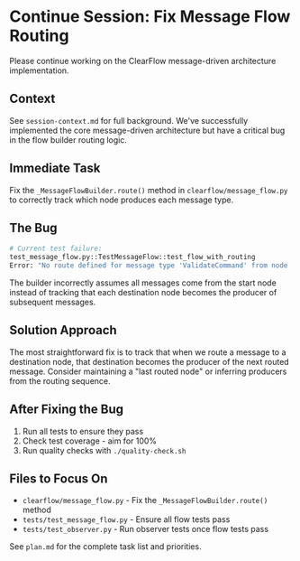 # Continue Session: Fix Message Flow Routing

Please continue working on the ClearFlow message-driven architecture implementation. 

## Context
See `session-context.md` for full background. We've successfully implemented the core message-driven architecture but have a critical bug in the flow builder routing logic.

## Immediate Task
Fix the `_MessageFlowBuilder.route()` method in `clearflow/message_flow.py` to correctly track which node produces each message type.

## The Bug
```python
# Current test failure:
test_message_flow.py::TestMessageFlow::test_flow_with_routing
Error: "No route defined for message type 'ValidateCommand' from node 'transform'"
```

The builder incorrectly assumes all messages come from the start node instead of tracking that each destination node becomes the producer of subsequent messages.

## Solution Approach
The most straightforward fix is to track that when we route a message to a destination node, that destination becomes the producer of the next routed message. Consider maintaining a "last routed node" or inferring producers from the routing sequence.

## After Fixing the Bug
1. Run all tests to ensure they pass
2. Check test coverage - aim for 100%
3. Run quality checks with `./quality-check.sh`

## Files to Focus On
- `clearflow/message_flow.py` - Fix the `_MessageFlowBuilder.route()` method
- `tests/test_message_flow.py` - Ensure all flow tests pass
- `tests/test_observer.py` - Run observer tests once flow tests pass

See `plan.md` for the complete task list and priorities.